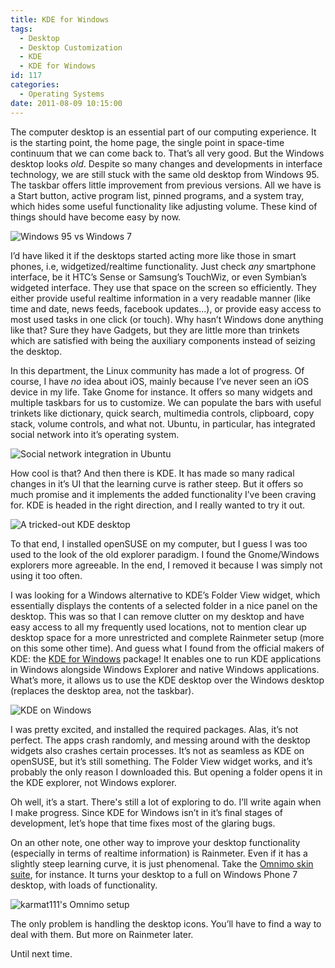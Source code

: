 ```yaml
---
title: KDE for Windows
tags:
  - Desktop
  - Desktop Customization
  - KDE
  - KDE for Windows
id: 117
categories:
  - Operating Systems
date: 2011-08-09 10:15:00
---
```


The computer desktop is an essential part of our computing experience. It is the starting point, the home page, the single point in space-time continuum that we can come back to. That’s all very good. But the Windows desktop looks _old_. Despite so many changes and developments in interface technology, we are still stuck with the same old desktop from Windows 95. The taskbar offers little improvement from previous versions. All we have is a Start button, active program list, pinned programs, and a system tray, which hides some useful functionality like adjusting volume. These kind of things should have become easy by now.

![Windows 95 vs Windows 7](W95_vs_W7.jpg)

I’d have liked it if the desktops started acting more like those in smart phones, i.e, widgetized/realtime functionality. Just check _any_ smartphone interface, be it HTC’s Sense or Samsung’s TouchWiz, or even Symbian’s widgeted interface. They use that space on the screen so efficiently. They either provide useful realtime information in a very readable manner (like time and date, news feeds, facebook updates...), or provide easy access to most used tasks in one click (or touch). Why hasn’t Windows done anything like that? Sure they have Gadgets, but they are little more than trinkets which are satisfied with being the auxiliary components instead of seizing the desktop.

In this department, the Linux community has made a lot of progress. Of course, I have _no_ idea about iOS, mainly because I’ve never seen an iOS device in my life. Take Gnome for instance. It offers so many widgets and multiple taskbars for us to customize. We can populate the bars with useful trinkets like dictionary, quick search, multimedia controls, clipboard, copy stack, volume controls, and what not. Ubuntu, in particular, has integrated social network into it’s operating system.

![Social network integration in Ubuntu](Selection_0011.png)

How cool is that? And then there is KDE. It has made so many radical changes in it’s UI that the learning curve is rather steep. But it offers so much promise and it implements the added functionality I’ve been craving for. KDE is headed in the right direction, and I really wanted to try it out.

![A tricked-out KDE desktop](OpenSUSE114KDENetbookPages.png)

To that end, I installed openSUSE on my computer, but I guess I was too used to the look of the old explorer paradigm. I found the Gnome/Windows explorers more agreeable. In the end, I removed it because I was simply not using it too often.

I was looking for a Windows alternative to KDE’s Folder View widget, which essentially displays the contents of a selected folder in a nice panel on the desktop. This was so that I can remove clutter on my desktop and have easy access to all my frequently used locations, not to mention clear up desktop space for a more unrestricted and complete Rainmeter setup (more on this some other time). And guess what I found from the official makers of KDE: the [KDE for Windows](http://windows.kde.org/) package! It enables one to run KDE applications in Windows alongside Windows Explorer and native Windows applications. What’s more, it allows us to use the KDE desktop over the Windows desktop (replaces the desktop area, not the taskbar).

![KDE on Windows](KDE_on_Windows.jpg)

I was pretty excited, and installed the required packages. Alas, it’s not perfect. The apps crash randomly, and messing around with the desktop widgets also crashes certain processes. It’s not as seamless as KDE on openSUSE, but it’s still something. The Folder View widget works, and it’s probably the only reason I downloaded this. But opening a folder opens it in the KDE explorer, not Windows explorer.

Oh well, it’s a start. There's still a lot of exploring to do. I’ll write again when I make progress. Since KDE for Windows isn’t in it’s final stages of development, let’s hope that time fixes most of the glaring bugs.

On an other note, one other way to improve your desktop functionality (especially in terms of realtime information) is Rainmeter. Even if it has a slightly steep learning curve, it is just phenomenal. Take the [Omnimo skin suite](http://omnimo.info/), for instance. It turns your desktop to a full on Windows Phone 7 desktop, with loads of functionality.

![karmat111's Omnimo setup](My_Omnimo_Panels_by_karmat111.png)

The only problem is handling the desktop icons. You’ll have to find a way to deal with them. But more on Rainmeter later.

Until next time.
